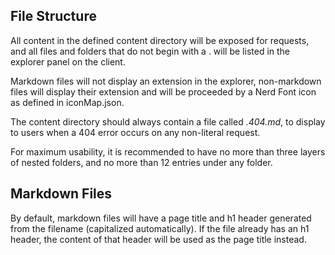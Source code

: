 ## File Structure

All content in the defined content directory will be exposed for requests, and all files and folders that do not begin with a . will be listed in the explorer panel on the client.

Markdown files will not display an extension in the explorer, non-markdown files will display their extension and will be proceeded by a Nerd Font icon as defined in iconMap.json.

The content directory should always contain a file called *.404.md*, to display to users when a 404 error occurs on any non-literal request.

For maximum usability, it is recommended to have no more than three layers of nested folders, and no more than 12 entries under any folder.
## Markdown Files

By default, markdown files will have a page title and h1 header generated from the filename (capitalized automatically). If the file already has an h1 header, the content of that header will be used as the page title instead.
